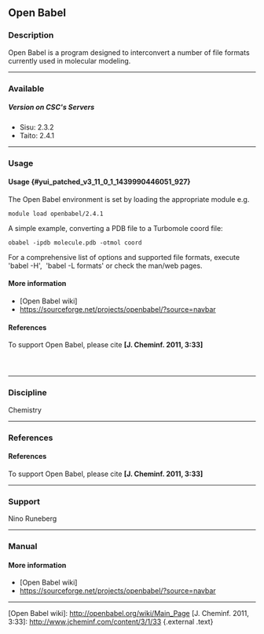 ## Open Babel

### Description

Open Babel  is a  program designed  to interconvert  a number  of file
formats currently used in molecular modeling.

------------------------------------------------------------------------

### Available

##### Version on CSC's Servers

-   Sisu: 2.3.2
-   Taito: 2.4.1

------------------------------------------------------------------------

### Usage

#### Usage {#yui_patched_v3_11_0_1_1439990446051_927}

The Open  Babel environment is  set by loading the  appropriate module
e.g.

`module load openbabel/2.4.1`

A simple example, converting a PDB file to a Turbomole coord file:

`obabel -ipdb molecule.pdb -otmol coord`

For  a  comprehensive list  of  options  and supported  file  formats,
execute 'babel -H',  'babel -L formats' or check the man/web pages.

#### More information

-   [Open Babel wiki]
-   <https://sourceforge.net/projects/openbabel/?source=navbar>

#### References

To support Open Babel, please cite **[J. Cheminf. 2011, 3:33]**

####  

------------------------------------------------------------------------

### Discipline

Chemistry  

------------------------------------------------------------------------

### References

#### References

To support Open Babel, please cite **[J. Cheminf. 2011, 3:33]**

------------------------------------------------------------------------

### Support

Nino Runeberg

------------------------------------------------------------------------

### Manual

#### More information

-   [Open Babel wiki]
-   <https://sourceforge.net/projects/openbabel/?source=navbar>

------------------------------------------------------------------------

  [Open Babel wiki]: http://openbabel.org/wiki/Main_Page [J. Cheminf. 2011, 3:33]: http://www.jcheminf.com/content/3/1/33 {.external .text}
